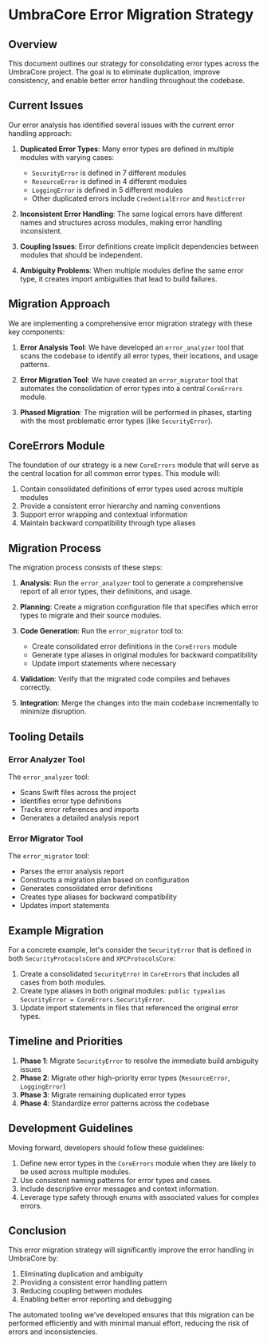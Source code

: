 # UmbraCore Error Migration Strategy

## Overview

This document outlines our strategy for consolidating error types across the UmbraCore project. The goal is to eliminate duplication, improve consistency, and enable better error handling throughout the codebase.

## Current Issues

Our error analysis has identified several issues with the current error handling approach:

1. **Duplicated Error Types**: Many error types are defined in multiple modules with varying cases:
   - `SecurityError` is defined in 7 different modules
   - `ResourceError` is defined in 4 different modules
   - `LoggingError` is defined in 5 different modules
   - Other duplicated errors include `CredentialError` and `ResticError`

2. **Inconsistent Error Handling**: The same logical errors have different names and structures across modules, making error handling inconsistent.

3. **Coupling Issues**: Error definitions create implicit dependencies between modules that should be independent.

4. **Ambiguity Problems**: When multiple modules define the same error type, it creates import ambiguities that lead to build failures.

## Migration Approach

We are implementing a comprehensive error migration strategy with these key components:

1. **Error Analysis Tool**: We have developed an `error_analyzer` tool that scans the codebase to identify all error types, their locations, and usage patterns.

2. **Error Migration Tool**: We have created an `error_migrator` tool that automates the consolidation of error types into a central `CoreErrors` module.

3. **Phased Migration**: The migration will be performed in phases, starting with the most problematic error types (like `SecurityError`).

## CoreErrors Module

The foundation of our strategy is a new `CoreErrors` module that will serve as the central location for all common error types. This module will:

1. Contain consolidated definitions of error types used across multiple modules
2. Provide a consistent error hierarchy and naming conventions
3. Support error wrapping and contextual information
4. Maintain backward compatibility through type aliases

## Migration Process

The migration process consists of these steps:

1. **Analysis**: Run the `error_analyzer` tool to generate a comprehensive report of all error types, their definitions, and usage.

2. **Planning**: Create a migration configuration file that specifies which error types to migrate and their source modules.

3. **Code Generation**: Run the `error_migrator` tool to:
   - Create consolidated error definitions in the `CoreErrors` module
   - Generate type aliases in original modules for backward compatibility
   - Update import statements where necessary

4. **Validation**: Verify that the migrated code compiles and behaves correctly.

5. **Integration**: Merge the changes into the main codebase incrementally to minimize disruption.

## Tooling Details

### Error Analyzer Tool

The `error_analyzer` tool:
- Scans Swift files across the project
- Identifies error type definitions
- Tracks error references and imports
- Generates a detailed analysis report

### Error Migrator Tool

The `error_migrator` tool:
- Parses the error analysis report
- Constructs a migration plan based on configuration
- Generates consolidated error definitions
- Creates type aliases for backward compatibility
- Updates import statements

## Example Migration

For a concrete example, let's consider the `SecurityError` that is defined in both `SecurityProtocolsCore` and `XPCProtocolsCore`:

1. Create a consolidated `SecurityError` in `CoreErrors` that includes all cases from both modules.
2. Create type aliases in both original modules: `public typealias SecurityError = CoreErrors.SecurityError`.
3. Update import statements in files that referenced the original error types.

## Timeline and Priorities

1. **Phase 1**: Migrate `SecurityError` to resolve the immediate build ambiguity issues
2. **Phase 2**: Migrate other high-priority error types (`ResourceError`, `LoggingError`)
3. **Phase 3**: Migrate remaining duplicated error types
4. **Phase 4**: Standardize error patterns across the codebase

## Development Guidelines

Moving forward, developers should follow these guidelines:

1. Define new error types in the `CoreErrors` module when they are likely to be used across multiple modules.
2. Use consistent naming patterns for error types and cases.
3. Include descriptive error messages and context information.
4. Leverage type safety through enums with associated values for complex errors.

## Conclusion

This error migration strategy will significantly improve the error handling in UmbraCore by:

1. Eliminating duplication and ambiguity
2. Providing a consistent error handling pattern
3. Reducing coupling between modules
4. Enabling better error reporting and debugging

The automated tooling we've developed ensures that this migration can be performed efficiently and with minimal manual effort, reducing the risk of errors and inconsistencies.
